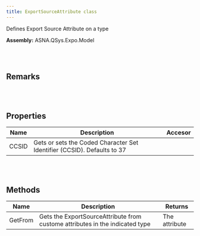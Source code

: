 ```yaml
---
title: ExportSourceAttribute class
---
```


Defines Export Source Attribute on a type

**Assembly:** ASNA.QSys.Expo.Model

<br>
<br>

## Remarks

<br>
<br>

## Properties

| Name | Description | Accesor
| --- | --- | ---
| CCSID | Gets or sets the Coded Character Set Identifier (CCSID). Defaults to 37 | 

<br>
<br>

## Methods

| Name | Description | Returns
| --- | --- | ---
| GetFrom | Gets the ExportSourceAttribute from custome attributes in the indicated type | The attribute

<br>
<br>

